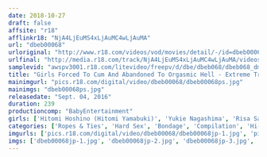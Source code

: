 ```yaml
---
date: 2018-10-27
draft: false
affsite: "r18"
afflinkr18: "NjA4LjEuMS4xLjAuMC4wLjAuMA"
url: "dbeb00068"
urloriginal: "http://www.r18.com/videos/vod/movies/detail/-/id=dbeb00068"
urlfinal: "http://media.r18.com/track/NjA4LjEuMS4xLjAuMC4wLjAuMA/videos/vod/movies/detail/-/id=dbeb00068"
samplevid: "awspv3001.r18.com/litevideo/freepv/d/dbe/dbeb068/dbeb068_dmb_w.mp4"
title: "Girls Forced To Cum And Abandoned To Orgasmic Hell - Extreme Trembling Highlights - Cruel Forced Pleasure Makes Them Gush! Losing Their Minds With Ecstasy"
mainimgurl: "pics.r18.com/digital/video/dbeb00068/dbeb00068ps.jpg"
mainimgs: "dbeb00068ps.jpg"
releasedate: "Sept. 04, 2016"
duration: 239
productioncomp: "BabyEntertainment"
girls: ['Hitomi Hoshino (Hitomi Yamabuki)', 'Yukie Nagashima', 'Risa Sakamoto', 'Saori Hirako', 'Misa Yuki', 'Hikaru Shina', 'Mako Higashio', 'Ema Kisaki (HARUKI, Haruki Kato)', 'Kana Nagasawa', 'Reo Saionji']
categories: ['Ropes & Ties', 'Hard Sex', 'Bondage', 'Compilation', 'Hi-Def']
imgurls: ['pics.r18.com/digital/video/dbeb00068/dbeb00068jp-1.jpg', 'pics.r18.com/digital/video/dbeb00068/dbeb00068jp-2.jpg', 'pics.r18.com/digital/video/dbeb00068/dbeb00068jp-3.jpg', 'pics.r18.com/digital/video/dbeb00068/dbeb00068jp-4.jpg', 'pics.r18.com/digital/video/dbeb00068/dbeb00068jp-5.jpg', 'pics.r18.com/digital/video/dbeb00068/dbeb00068jp-6.jpg', 'pics.r18.com/digital/video/dbeb00068/dbeb00068jp-7.jpg', 'pics.r18.com/digital/video/dbeb00068/dbeb00068jp-8.jpg', 'pics.r18.com/digital/video/dbeb00068/dbeb00068jp-9.jpg', 'pics.r18.com/digital/video/dbeb00068/dbeb00068jp-10.jpg', 'pics.r18.com/digital/video/dbeb00068/dbeb00068jp-11.jpg', 'pics.r18.com/digital/video/dbeb00068/dbeb00068jp-12.jpg', 'pics.r18.com/digital/video/dbeb00068/dbeb00068jp-13.jpg', 'pics.r18.com/digital/video/dbeb00068/dbeb00068jp-14.jpg', 'pics.r18.com/digital/video/dbeb00068/dbeb00068jp-15.jpg', 'pics.r18.com/digital/video/dbeb00068/dbeb00068jp-16.jpg', 'pics.r18.com/digital/video/dbeb00068/dbeb00068jp-17.jpg', 'pics.r18.com/digital/video/dbeb00068/dbeb00068jp-18.jpg', 'pics.r18.com/digital/video/dbeb00068/dbeb00068jp-19.jpg', 'pics.r18.com/digital/video/dbeb00068/dbeb00068jp-20.jpg']
imgs: ['dbeb00068jp-1.jpg', 'dbeb00068jp-2.jpg', 'dbeb00068jp-3.jpg', 'dbeb00068jp-4.jpg', 'dbeb00068jp-5.jpg', 'dbeb00068jp-6.jpg', 'dbeb00068jp-7.jpg', 'dbeb00068jp-8.jpg', 'dbeb00068jp-9.jpg', 'dbeb00068jp-10.jpg', 'dbeb00068jp-11.jpg', 'dbeb00068jp-12.jpg', 'dbeb00068jp-13.jpg', 'dbeb00068jp-14.jpg', 'dbeb00068jp-15.jpg', 'dbeb00068jp-16.jpg', 'dbeb00068jp-17.jpg', 'dbeb00068jp-18.jpg', 'dbeb00068jp-19.jpg', 'dbeb00068jp-20.jpg']
---
```

